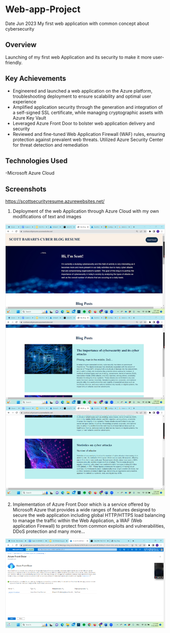 # Web-app-Project
Date Jun 2023
My first web application with common concept about cybersecurity

## Overview
Launching of my first web Application and its security to make it more user-friendly.

## Key Achievements
- Engineered and launched a web application on the Azure platform, troubleshooting deployment to ensure scalability and optimal user experience
- Amplified application security through the generation and integration of a self-signed SSL certificate, while managing cryptographic assets with Azure Key Vault
- Leveraged Azure Front Door to bolster web application delivery and security
- Reviewed and fine-tuned Web Application Firewall (WAF) rules, ensuring protection against prevalent web threats. Utilized Azure Security Center for threat detection and remediation

## Technologies Used
-Microsoft Azure Cloud


## Screenshots
https://scottsecurityresume.azurewebsites.net/
1) Deployment of the web Application through Azure Cloud with my own modifications of text and images

![Web_Application_1](./Web_App_Scott_1.png)
![Web_Application_2](./Web_App_Scott_2.png)
![Web_Application_3](./Web_App_Scott_3.png)

2) Implementation of Azure Front Door which is a service offered by Microsoft Azure that provides a wide ranges of features designed to secure the web application including global HTTP/HTTPS load balancing to manage the traffic within the Web Application, a WAF (Web application Firewall) to protect from common exploits and vulnerabilities, DDoS protection and many more...

![Azure_Front_Door](./Azure_Front_Door_implementation.png)

